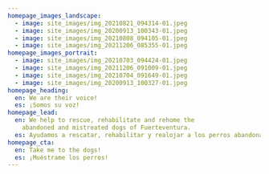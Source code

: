 ```yaml
---
homepage_images_landscape:
  - image: site_images/img_20210821_094314-01.jpeg
  - image: site_images/img_20200913_100343-01.jpeg
  - image: site_images/img_20210808_094105-01.jpeg
  - image: site_images/img_20211206_085355-01.jpeg
homepage_images_portrait:
  - image: site_images/img_20210703_094424-01.jpeg
  - image: site_images/img_20211206_091009-01.jpeg
  - image: site_images/img_20210704_091649-01.jpeg
  - image: site_images/img_20200913_100327-01.jpeg
homepage_heading:
  en: We are their voice!
  es: ¡Somos su voz!
homepage_lead:
  en: We help to rescue, rehabilitate and rehome the
    abandoned and mistreated dogs of Fuerteventura.
  es: Ayudamos a rescatar, rehabilitar y realojar a los perros abandonados y maltratados de Fuerteventura. 
homepage_cta:
  en: Take me to the dogs!
  es: ¡Muéstrame los perros!
---
```

